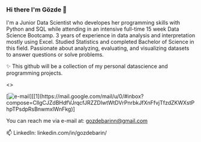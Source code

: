 
### Hi there I'm Gözde 👋

I'm a Junior Data Scientist who developes her programming skills with Python and SQL while attending in an intensive full-time 15 week Data Science Bootcamp.
3 years of experience in data analysis and interpretation mostly using Excel.
Studied Statistics and completed Bachelor of Science in this field.
Passionate about analyzing, evaluating, and visualizing datasets to answer questions or solve problems.

✨ This github will be a collection of my personal datascience and programming projects.

<>

[![e-mail]([https://cloud.githubusercontent.com/assets/17016297/18839843/0e06a67a-83d2-11e6-993a-b35a182500e0.png](https://img.shields.io/badge/Gmail-D14836?style=for-the-badge&logo=gmail&logoColor=white))][[1](https://mail.google.com/mail/u/0/#inbox?compose=CllgCJZdBHdfVJrqcfJRZZDlwtWtDVrPnrbkJfXnFfvjTfzdZKWXstPhpTPsdpRsBnwmxlWnFkg)]

You can reach me via e-mail at: gozdebarinn@gmail.com

📫 LinkedIn: linkedin.com/in/gozdebarin/
